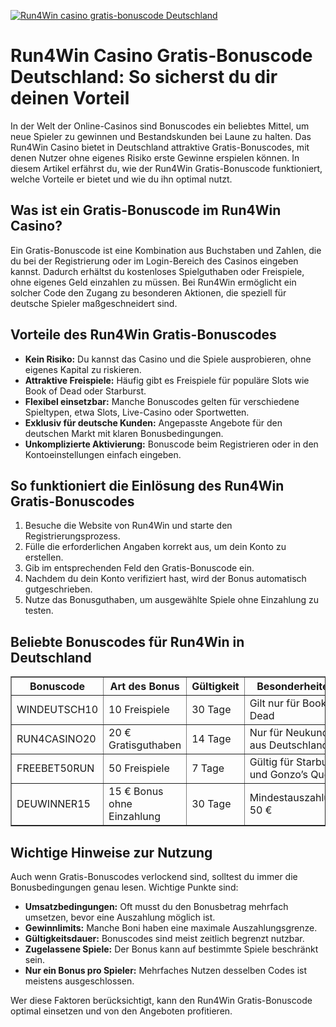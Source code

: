 [![Run4Win casino gratis-bonuscode Deutschland](https://123-caf.pages.dev/gitsignup.png)](https://vrmoo.ru/Bt82HjjY)

<h1>Run4Win Casino Gratis-Bonuscode Deutschland: So sicherst du dir deinen Vorteil</h1>  <p>In der Welt der Online-Casinos sind Bonuscodes ein beliebtes Mittel, um neue Spieler zu gewinnen und Bestandskunden bei Laune zu halten. Das Run4Win Casino bietet in Deutschland attraktive Gratis-Bonuscodes, mit denen Nutzer ohne eigenes Risiko erste Gewinne erspielen können. In diesem Artikel erfährst du, wie der Run4Win Gratis-Bonuscode funktioniert, welche Vorteile er bietet und wie du ihn optimal nutzt.</p>  <h2>Was ist ein Gratis-Bonuscode im Run4Win Casino?</h2>  <p>Ein Gratis-Bonuscode ist eine Kombination aus Buchstaben und Zahlen, die du bei der Registrierung oder im Login-Bereich des Casinos eingeben kannst. Dadurch erhältst du kostenloses Spielguthaben oder Freispiele, ohne eigenes Geld einzahlen zu müssen. Bei Run4Win ermöglicht ein solcher Code den Zugang zu besonderen Aktionen, die speziell für deutsche Spieler maßgeschneidert sind.</p>  <h2>Vorteile des Run4Win Gratis-Bonuscodes</h2>  <ul>   <li><strong>Kein Risiko:</strong> Du kannst das Casino und die Spiele ausprobieren, ohne eigenes Kapital zu riskieren.</li>   <li><strong>Attraktive Freispiele:</strong> Häufig gibt es Freispiele für populäre Slots wie Book of Dead oder Starburst.</li>   <li><strong>Flexibel einsetzbar:</strong> Manche Bonuscodes gelten für verschiedene Spieltypen, etwa Slots, Live-Casino oder Sportwetten.</li>   <li><strong>Exklusiv für deutsche Kunden:</strong> Angepasste Angebote für den deutschen Markt mit klaren Bonusbedingungen.</li>   <li><strong>Unkomplizierte Aktivierung:</strong> Bonuscode beim Registrieren oder in den Kontoeinstellungen einfach eingeben.</li> </ul>  <h2>So funktioniert die Einlösung des Run4Win Gratis-Bonuscodes</h2>  <ol>   <li>Besuche die Website von Run4Win und starte den Registrierungsprozess.</li>   <li>Fülle die erforderlichen Angaben korrekt aus, um dein Konto zu erstellen.</li>   <li>Gib im entsprechenden Feld den Gratis-Bonuscode ein.</li>   <li>Nachdem du dein Konto verifiziert hast, wird der Bonus automatisch gutgeschrieben.</li>   <li>Nutze das Bonusguthaben, um ausgewählte Spiele ohne Einzahlung zu testen.</li> </ol>  <h2>Beliebte Bonuscodes für Run4Win in Deutschland</h2>  <table border="1" cellpadding="5" cellspacing="0">   <thead>     <tr>       <th>Bonuscode</th>       <th>Art des Bonus</th>       <th>Gültigkeit</th>       <th>Besonderheiten</th>     </tr>   </thead>   <tbody>     <tr>       <td>WINDEUTSCH10</td>       <td>10 Freispiele</td>       <td>30 Tage</td>       <td>Gilt nur für Book of Dead</td>     </tr>     <tr>       <td>RUN4CASINO20</td>       <td>20 € Gratisguthaben</td>       <td>14 Tage</td>       <td>Nur für Neukunden aus Deutschland</td>     </tr>     <tr>       <td>FREEBET50RUN</td>       <td>50 Freispiele</td>       <td>7 Tage</td>       <td>Gültig für Starburst und Gonzo’s Quest</td>     </tr>     <tr>       <td>DEUWINNER15</td>       <td>15 € Bonus ohne Einzahlung</td>       <td>30 Tage</td>       <td>Mindestauszahlung 50 €</td>     </tr>   </tbody> </table>  <h2>Wichtige Hinweise zur Nutzung</h2>  <p>Auch wenn Gratis-Bonuscodes verlockend sind, solltest du immer die Bonusbedingungen genau lesen. Wichtige Punkte sind:</p>  <ul>   <li><strong>Umsatzbedingungen:</strong> Oft musst du den Bonusbetrag mehrfach umsetzen, bevor eine Auszahlung möglich ist.</li>   <li><strong>Gewinnlimits:</strong> Manche Boni haben eine maximale Auszahlungsgrenze.</li>   <li><strong>Gültigkeitsdauer:</strong> Bonuscodes sind meist zeitlich begrenzt nutzbar.</li>   <li><strong>Zugelassene Spiele:</strong> Der Bonus kann auf bestimmte Spiele beschränkt sein.</li>   <li><strong>Nur ein Bonus pro Spieler:</strong> Mehrfaches Nutzen desselben Codes ist meistens ausgeschlossen.</li> </ul>  <p>Wer diese Faktoren berücksichtigt, kann den Run4Win Gratis-Bonuscode optimal einsetzen und von den Angeboten profitieren.</p>